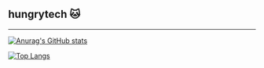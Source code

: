 ## hungrytech 🐱
- - -
[![Anurag's GitHub stats](https://github-readme-stats.vercel.app/api?username=hungrytech&show_icons=true&theme=radical)](https://github.com/anuraghazra/github-readme-stats)
>
[![Top Langs](https://github-readme-stats.vercel.app/api/top-langs/?username=hungrytech)](https://github.com/hungrytech)
